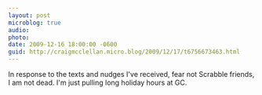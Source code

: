 ```yaml
---
layout: post
microblog: true
audio: 
photo: 
date: 2009-12-16 18:00:00 -0600
guid: http://craigmcclellan.micro.blog/2009/12/17/t6756673463.html
---
```

In response to the texts and nudges I've received, fear not Scrabble friends, I am not dead.  I'm just pulling long holiday hours at GC.
